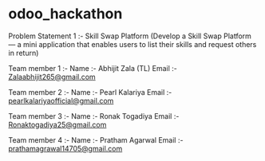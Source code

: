 # odoo_hackathon

Problem Statement 1 :- Skill Swap Platform
(Develop a Skill Swap Platform — a mini application that enables users to list their skills and request others in return)

Team member 1 :- 
Name :- Abhijit Zala (TL)
Email :- Zalaabhijit265@gmail.com

Team member 2 :- 
Name :- Pearl Kalariya
Email :- pearlkalariyaofficial@gmail.com

Team member 3 :- 
Name :- Ronak Togadiya
Email :- Ronaktogadiya25@gmail.com

Team member 4 :- 
Name :- Pratham Agarwal
Email :- prathamagrawal14705@gmail.com
